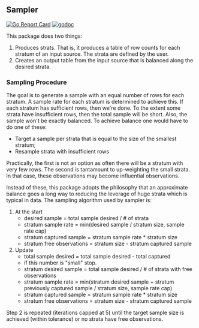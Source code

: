 ## Sampler
[![Go Report Card](https://goreportcard.com/badge/github.com/invertedv/sampler)](https://goreportcard.com/report/github.com/invertedv/sampler)
[![godoc](https://img.shields.io/badge/go.dev-reference-007d9c?logo=go&logoColor=white)](https://pkg.go.dev/mod/github.com/invertedv/sampler?tab=overview)

This package does two things:

1. Produces strats.  That is, it produces a table of row counts for each stratum of an input source. The strata are
defined by the user.
2. Creates an output table from the input source that is balanced along the desired strata.

### Sampling Procedure

The goal is to generate a sample with an equal number of rows for each stratum.  A sample rate for each stratum is
determined to achieve this.  If each stratum has sufficient rows, then we're done.  To the extent some strata have
insufficient rows, then the total sample will be short.  Also, the sample won't be exactly balanced.  To achieve
balance one would have to do one of these:

- Target a sample per strata that is equal to the size of the smallest stratum;
- Resample strata with insufficient rows

Practically, the first is not an option as often there will be a stratum with very few rows. The second is tantamount
to up-weighting the small strata.  In that case, these observations may become influential observations.

Instead of these, this package adopts the philosophy that an approximate balance goes a long way to reducing the 
leverage of huge strata which is typical in data. The sampling algorithm used by sampler is:

1. At the start
     - desired sample = total sample desired / # of strata
     - stratum sample rate = min(desired sample / stratum size, sample rate cap)
     - stratum captured sample = stratum sample rate * stratum size
     - stratum free observations = stratum size - stratum captured sample 
2. Update
     - total sample desired = total sample desired - total captured
     - if this number is "small" stop.
     - stratum desired sample = total sample desired / # of strata with free observations
     - stratum sample rate = min(stratum desired sample + stratum previously captured sample / stratum size, sample rate cap)
     - stratum captured sample = stratum sample rate * stratum size
     - stratum free observations = stratum size - stratum captured sample 

Step 2 is repeated (iterations capped at 5) until the target sample size is achieved (within tolerance) or 
no strata have free observations.
